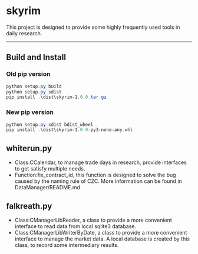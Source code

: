 # skyrim

This project is designed to provide some highly frequently used tools in daily research.

---

## Build and Install

### Old pip version

```powershell
python setup.py build
python setup.py sdist
pip install .\dist\skyrim-1.0.0.tar.gz
```

### New pip version

```powershell
python setup.py sdist bdist_wheel
pip install .\dist\skyrim-1.0.0-py3-none-any.whl
```

## whiterun.py

+ Class:CCalendar, to manage trade days in research, provide interfaces to get satisfy multiple needs.
+ Function:fix_contract_id, this function is designed to solve the bug caused by the naming rule of CZC. More
  information can be found in DataManager/README.md

## falkreath.py

+ Class:CManagerLibReader, a class to provide a more convenient interface to read data from local sqlite3 database.
+ Class:CManagerLibWriterByDate, a class to provide a more convenient interface to manage the market data. A local
  database is created by this class, to record some intermediary results.

